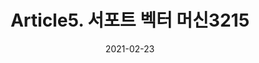 ---
title:  "Article5. 서포트 벡터 머신3215"

categories:
  - 빅데이터 분석 기사
tags: 
  - Part3. 빅데이터 모델링
  - Chapter2. 분석기법 적용
  - Section1. 분석기법
  - Article5. 서포트 벡터 머신

toc: true
toc_sticky: true
 
date: 2021-02-23
last_modified_at: 2021-02-25
---